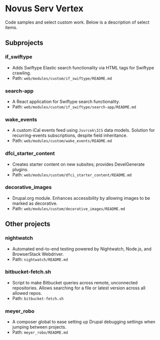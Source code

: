 # Novus Serv Vertex

Code samples and select custom work. Below is a description of select items. 

## Subprojects

### if_swiftype
- Adds Swiftype Elastic search functionality via HTML tags for Swiftype crawling.
- Path: `web/modules/custom/if_swiftype/README.md`

### search-app
- A React application for Swiftype search functionality.
- Path: `web/modules/custom/if_swiftype/search-app/README.md`

### wake_events
- A custom iCal events feed using `Jsvrcek\ICS` data models. Solution for recurring-events subscriptions, despite field inheritance.
- Path: `web/modules/custom/wake_events/README.md`

### dfci_starter_content
- Creates starter content on new subsites; provides DevelGenerate plugins.
- Path: `web/modules/custom/dfci_starter_content/README.md`

### decorative_images
- Drupal.org module. Enhances accessibility by allowing images to be marked as decorative.
- Path: `web/modules/custom/decorative_images/README.md`

## Other projects

### nightwatch
- Automated end-to-end testing powered by Nightwatch, Node.js, and BrowserStack Webdriver.
- Path: `nightwatch/README.md`

### bitbucket-fetch.sh
- Script to make Bitbucket queries across remote, unconnected repositories. Allows searching for a file or latest version across all allowed repos.
- Path: `bitbucket-fetch.sh`

### meyer_robo
- A composer global to ease setting up Drupal debugging settings when jumping between projects.
- Path: `meyer_robo/README.md`
